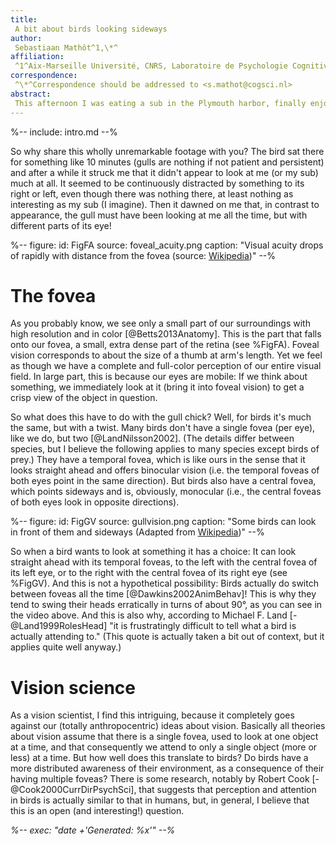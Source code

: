 ```yaml
---
title:
 A bit about birds looking sideways
author:
 Sebastiaan Mathôt^1,\*^
affiliation:
 ^1^Aix-Marseille Université, CNRS, Laboratoire de Psychologie Cognitive
correspondence:
 ^\*^Correspondence should be addressed to <s.mathot@cogsci.nl>
abstract:
 This afternoon I was eating a sub in the Plymouth harbor, finally enjoying a bit of sun, which we haven't seen much of this summer. I was joined by a seagull chick. It was presumably hoping to score a piece of my sub... 
---
```


%-- include: intro.md --%

So why share this wholly unremarkable footage with you? The bird sat there for something like 10 minutes (gulls are nothing if not patient and persistent) and after a while it struck me that it didn't appear to look at me (or my sub) much at all. It seemed to be continuously distracted by something to its right or left, even though there was nothing there, at least nothing as interesting as my sub (I imagine). Then it dawned on me that, in contrast to appearance, the gull must have been looking at me all the time, but with different parts of its eye!

%--
figure:
 id: FigFA
 source: foveal_acuity.png
 caption: "Visual acuity drops of rapidly with distance from the fovea (source: [Wikipedia](http://en.wikipedia.org/wiki/Fovea_centralis))"
--%

# The fovea

As you probably know, we see only a small part of our surroundings with high resolution and in color [@Betts2013Anatomy]. This is the part that falls onto our fovea, a small, extra dense part of the retina (see %FigFA). Foveal vision corresponds to about the size of a thumb at arm's length. Yet we feel as though we have a complete and full-color perception of our entire visual field. In large part, this is because our eyes are mobile: If we think about something, we immediately look at it (bring it into foveal vision) to get a crisp view of the object in question.

So what does this have to do with the gull chick? Well, for birds it's much the same, but with a twist. Many birds don't have a single fovea (per eye), like we do, but two [@LandNilsson2002]. (The details differ between species, but I believe the following applies to many species except birds of prey.) They have a temporal fovea, which is like ours in the sense that it looks straight ahead and offers binocular vision (i.e. the temporal foveas of both eyes point in the same direction). But birds also have a central fovea, which points sideways and is, obviously, monocular (i.e., the central foveas of both eyes look in opposite directions).

%--
figure:
 id: FigGV
 source: gullvision.png
 caption: "Some birds can look in front of them and sideways (Adapted from [Wikipedia](http://en.wikipedia.org/wiki/File:Seagulls_Talking.JPG))"
--%

So when a bird wants to look at something it has a choice: It can look straight ahead with its temporal foveas, to the left with the central fovea of its left eye, or to the right with the central fovea of its right eye (see %FigGV). And this is not a hypothetical possibility: Birds actually do switch between foveas all the time [@Dawkins2002AnimBehav]! This is why they tend to swing their heads erratically in turns of about 90°, as you can see in the video above. And this is also why, according to Michael F. Land [-@Land1999RolesHead] "it is frustratingly difficult to tell what a bird is actually attending to." (This quote is actually taken a bit out of context, but it applies quite well anyway.)

# Vision science

As a vision scientist, I find this intriguing, because it completely goes against our (totally anthropocentric) ideas about vision. Basically all theories about vision assume that there is a single fovea, used to look at one object at a time, and that consequently we attend to only a single object (more or less) at a time. But how well does this translate to birds? Do birds have a more distributed awareness of their environment, as a consequence of their having multiple foveas? There is some research, notably by Robert Cook [-@Cook2000CurrDirPsychSci], that suggests that perception and attention in birds is actually similar to that in humans, but, in general, I believe that this is an open (and interesting!) question.

*%-- exec: "date +'Generated: %x'" --%*